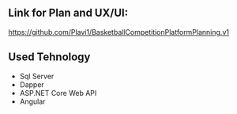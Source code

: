 ## Link for Plan and UX/UI: 
   https://github.com/Plavi1/BasketballCompetitionPlatformPlanning.v1

## Used Tehnology

* Sql Server
* Dapper
* ASP.NET Core Web API 
* Angular 
